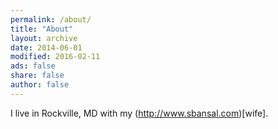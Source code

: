 ```yaml
---
permalink: /about/
title: "About"
layout: archive
date: 2014-06-01
modified: 2016-02-11
ads: false
share: false
author: false
---
```



I live in Rockville, MD with my (http://www.sbansal.com)[wife]. 
